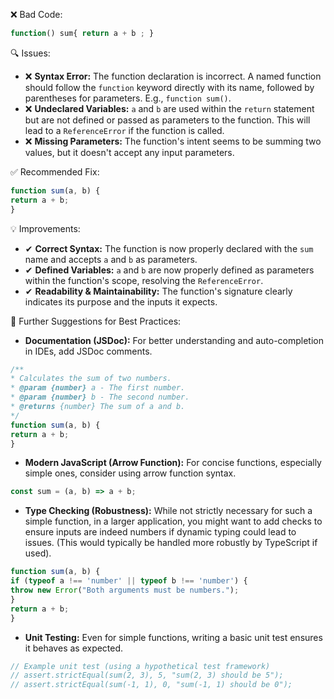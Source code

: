 ❌ Bad Code:
```javascript
function() sum{ return a + b ; }
```

🔍 Issues:
* ❌ **Syntax Error:** The function declaration is incorrect. A named function
should follow the `function` keyword directly with its name, followed by
parentheses for parameters. E.g., `function sum()`.
* ❌ **Undeclared Variables:** `a` and `b` are used within the `return` statement
but are not defined or passed as parameters to the function. This will lead to a
`ReferenceError` if the function is called.
* ❌ **Missing Parameters:** The function's intent seems to be summing two
values, but it doesn't accept any input parameters.

✅ Recommended Fix:
```javascript
function sum(a, b) {
return a + b;
}
```

💡 Improvements:
* ✔ **Correct Syntax:** The function is now properly declared with the `sum`
name and accepts `a` and `b` as parameters.
* ✔ **Defined Variables:** `a` and `b` are now properly defined as parameters
within the function's scope, resolving the `ReferenceError`.
* ✔ **Readability & Maintainability:** The function's signature clearly
indicates its purpose and the inputs it expects.

🌟 Further Suggestions for Best Practices:
* **Documentation (JSDoc):** For better understanding and auto-completion in
IDEs, add JSDoc comments.
```javascript
/**
* Calculates the sum of two numbers.
* @param {number} a - The first number.
* @param {number} b - The second number.
* @returns {number} The sum of a and b.
*/
function sum(a, b) {
return a + b;
}
```
* **Modern JavaScript (Arrow Function):** For concise functions, especially
simple ones, consider using arrow function syntax.
```javascript
const sum = (a, b) => a + b;
```
* **Type Checking (Robustness):** While not strictly necessary for such a simple
function, in a larger application, you might want to add checks to ensure inputs
are indeed numbers if dynamic typing could lead to issues. (This would typically
be handled more robustly by TypeScript if used).
```javascript
function sum(a, b) {
if (typeof a !== 'number' || typeof b !== 'number') {
throw new Error("Both arguments must be numbers.");
}
return a + b;
}
```
* **Unit Testing:** Even for simple functions, writing a basic unit test ensures
it behaves as expected.
```javascript
// Example unit test (using a hypothetical test framework)
// assert.strictEqual(sum(2, 3), 5, "sum(2, 3) should be 5");
// assert.strictEqual(sum(-1, 1), 0, "sum(-1, 1) should be 0");
```